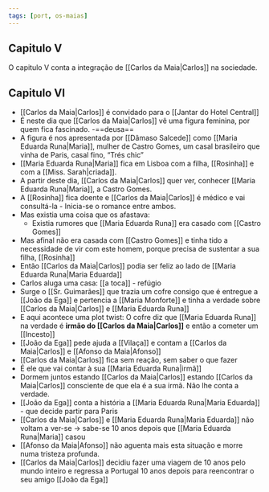 ```yaml
---
tags: [port, os-maias]
---
```


## Capitulo V
O capitulo V conta a integração de [[Carlos da Maia|Carlos]] na sociedade.
## Capitulo VI
- [[Carlos da Maia|Carlos]] é convidado para o [[Jantar do Hotel Central]]
- É neste dia que [[Carlos da Maia|Carlos]] vê uma figura feminina, por quem fica fascinado. -==deusa==
- A figura é nos apresentada por [[Dâmaso Salcede]] como [[Maria Eduarda Runa|Maria]], mulher de Castro Gomes, um casal brasileiro que vinha de Paris, casal fino, “Trés chic”
- [[Maria Eduarda Runa|Maria]] fica em Lisboa com a filha, [[Rosinha]] e com a [[Miss. Sarah|criada]].
- A partir deste dia, [[Carlos da Maia|Carlos]] quer ver, conhecer [[Maria Eduarda Runa|Maria]], a Castro Gomes.
- A [[Rosinha]] fica doente e [[Carlos da Maia|Carlos]] é médico e vai consultá-la - Inicia-se o romance entre ambos.
- Mas existia uma coisa que os afastava:
	- Existia rumores que [[Maria Eduarda Runa]] era casado com [[Castro Gomes]]
- Mas afinal não era casada com [[Castro Gomes]] e tinha tido a necessidade de vir com este homem, porque precisa de sustentar a sua filha, [[Rosinha]]
- Então [[Carlos da Maia|Carlos]] podia ser feliz ao lado de [[Maria Eduarda Runa|Maria Eduarda]]
- Carlos aluga uma casa: [[a toca]] - refúgio
- Surge o [[Sr. Guimarães]] que trazia um cofre consigo que é entregue a [[João da Ega]] e pertencia a [[Maria Monforte]] e tinha a verdade sobre [[Carlos da Maia|Carlos]] e [[Maria Eduarda Runa]]
- E aqui acontece uma plot twist: O cofre diz que [[Maria Eduarda Runa]] na verdade é **irmão do [[Carlos da Maia|Carlos]]** e então a cometer um [[Incesto]]
- [[João da Ega]] pede ajuda a [[Vilaça]] e contam a [[Carlos da Maia|Carlos]] e [[Afonso da Maia|Afonso]]
- [[Carlos da Maia|Carlos]] fica sem reação, sem saber o que fazer
- É ele que vai contar à sua [[Maria Eduarda Runa|irmã]]
- Dormem juntos estando [[Carlos da Maia|Carlos]] estando [[Carlos da Maia|Carlos]] consciente de que ela é a sua irmã. Não lhe conta a verdade.
- [[João da Ega]] conta a história a [[Maria Eduarda Runa|Maria Eduarda]] - que decide partir para Paris
- [[Carlos da Maia|Carlos]] e [[Maria Eduarda Runa|Maria Eduarda]] não voltam a ver-se -> sabe-se 10 anos depois que [[Maria Eduarda Runa|Maria]] casou
- [[Afonso da Maia|Afonso]] não aguenta mais esta situação e morre numa tristeza profunda.
- [[Carlos da Maia|Carlos]] decidiu fazer uma viagem de 10 anos pelo mundo inteiro e regressa a Portugal 10 anos depois para reencontrar o seu amigo [[João da Ega]]